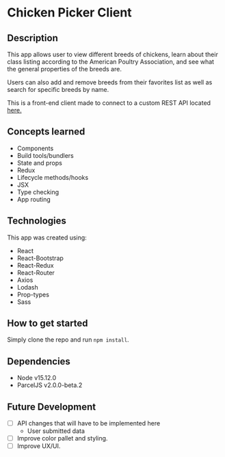 # Chicken Picker Client

## Description

This app allows user to view different breeds of chickens, learn about their class listing according to the American Poultry Association, and see what the general properties of the breeds are.

Users can also add and remove breeds from their favorites list as well as search for specific breeds by name.

This is a front-end client made to connect to a custom REST API located [here.](https://github.com/nickplamb/Chickens_api)

## Concepts learned

- Components
- Build tools/bundlers
- State and props
- Redux
- Lifecycle methods/hooks
- JSX
- Type checking
- App routing

## Technologies

This app was created using:

- React
- React-Bootstrap
- React-Redux
- React-Router
- Axios
- Lodash
- Prop-types
- Sass

## How to get started

Simply clone the repo and run `npm install`.

## Dependencies

- Node v15.12.0
- ParcelJS v2.0.0-beta.2

## Future Development

- [ ] API changes that will have to be implemented here
  - User submitted data
- [ ] Improve color pallet and styling.
- [ ] Improve UX/UI.
